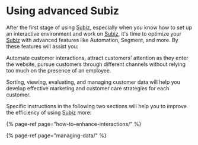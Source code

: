 # Using advanced Subiz

After the first stage of using [Subiz](https://subiz.com/en), especially when you know how to set up an interactive environment and work on [Subiz](https://subiz.com/en), it's time to optimize your [Subiz](https://subiz.com/en) with advanced features like Automation, Segment, and more. By these features will assist you:

Automate customer interactions, attract customers' attention as they enter the website, pursue customers through different channels without relying too much on the presence of an employee.

Sorting, viewing, evaluating, and managing customer data will help you develop effective marketing and customer care strategies for each customer.

Specific instructions in the following two sections will help you to improve the efficiency of using [Subiz](https://subiz.com/en) more:

{% page-ref page="how-to-enhance-interactions/" %}

{% page-ref page="managing-data/" %}

  


